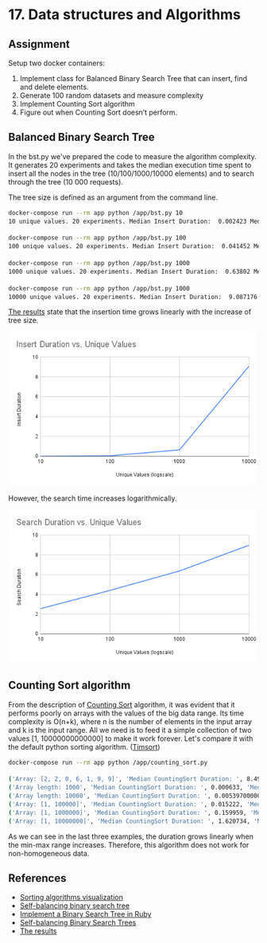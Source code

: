 # 17. Data structures and Algorithms

## Assignment
Setup two docker containers:
1. Implement class for Balanced Binary Search Tree that can insert, find and delete elements.
2. Generate 100 random datasets and measure complexity
3. Implement Counting Sort algorithm
4. Figure out when Counting Sort doesn’t perform.

## Balanced Binary Search Tree

In the bst.py we've prepared the code to measure the algorithm complexity. It generates 20 experiments and takes the median execution time spent to insert all the nodes in the tree (10/100/1000/10000 elements) and to search through the tree (10 000 requests).

The tree size is defined as an argument from the command line.

```bash
docker-compose run --rm app python /app/bst.py 10
10 unique values. 20 experiments. Median Insert Duration:  0.002423 Median Search Duration:  2.545605

docker-compose run --rm app python /app/bst.py 100
100 unique values. 20 experiments. Median Insert Duration:  0.041452 Median Search Duration:  4.398957

docker-compose run --rm app python /app/bst.py 1000
1000 unique values. 20 experiments. Median Insert Duration:  0.63802 Median Search Duration:  6.363083

docker-compose run --rm app python /app/bst.py 1000
10000 unique values. 20 experiments. Median Insert Duration:  9.087176 Median Search Duration:  8.970172
```

[The results](https://docs.google.com/spreadsheets/d/e/2PACX-1vRRC2fmusP-yCG7MYsMZ8COn1CS4IUvILkU7GMFcak8Use4wZtYrETPtSCvgZMp5yQLkHHtosgksRGi/pubhtml) state that the insertion time grows linearly with the increase of tree size.

<img src="img/insert_duration.png" alt="Insert Duration" width="500"/>

However, the search time increases logarithmically.

<img src="img/search_duration.png" alt="Search Duration" width="500"/>

## Counting Sort algorithm

From the description of [Counting Sort](https://www.geeksforgeeks.org/counting-sort/) algorithm, it was evident that it performs poorly on arrays with the values of the big data range. Its time complexity is O(n+k), where n is the number of elements in the input array and k is the input range. All we need is to feed it a simple collection of two values [1, 10000000000000] to make it work forever.
Let's compare it with the default python sorting algorithm. ([Timsort](https://en.wikipedia.org/wiki/Timsort))

```bash
docker-compose run --rm app python /app/counting_sort.py

('Array: [2, 2, 0, 6, 1, 9, 9]', 'Median CountingSort Duration: ', 8.499999999999999e-05, 'Median Timsort Duration: ', 3.6e-05)
('Array length: 1000', 'Median CountingSort Duration: ', 0.000633, 'Median Timsort Duration: ', 0.00018800000000000002)
('Array length: 10000', 'Median CountingSort Duration: ', 0.005397000000000001, 'Median Timsort Duration: ', 0.0023229999999999995)
('Array: [1, 100000]', 'Median CountingSort Duration: ', 0.015222, 'Median Timsort Duration: ', 3.5e-05)
('Array: [1, 1000000]', 'Median CountingSort Duration: ', 0.159959, 'Median Timsort Duration: ', 3.6e-05)
('Array: [1, 10000000]', 'Median CountingSort Duration: ', 1.620734, 'Median Timsort Duration: ', 3.7e-05)
```
As we can see in the last three examples, the duration grows linearly when the min-max range increases. Therefore, this algorithm does not work for non-homogeneous data.

## References
- [Sorting algorithms visualization](https://www.toptal.com/developers/sorting-algorithms)
- [Self-balancing binary search tree](https://en.wikipedia.org/wiki/Self-balancing_binary_search_tree)
- [Implement a Binary Search Tree in Ruby](https://medium.com/analytics-vidhya/implement-a-binary-search-tree-in-ruby-c3fa9192410b)
- [Self-balancing Binary Search Trees](https://www.baeldung.com/cs/self-balancing-bts)
- [The results](https://docs.google.com/spreadsheets/d/e/2PACX-1vRRC2fmusP-yCG7MYsMZ8COn1CS4IUvILkU7GMFcak8Use4wZtYrETPtSCvgZMp5yQLkHHtosgksRGi/pubhtml)
